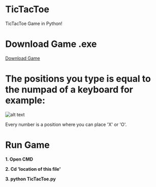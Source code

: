 # TicTacToe
TicTacToe Game in Python!

# Download Game .exe

[Download Game](http://www.mediafire.com/file/opvxpul6v7nrpyy/TicTacToeGame.rar)

# The positions you type is equal to the numpad of a keyboard for example:

![alt text](https://i.imgur.com/5sdNOeb.png)

Every number is a position where you can place 'X' or 'O'.

# Run Game

**1. Open CMD**

**2. Cd 'location of this file'**

**3. python TicTacToe.py**
